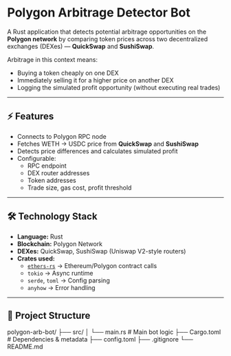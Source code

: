 # Polygon Arbitrage Detector Bot

A Rust application that detects potential arbitrage opportunities on the **Polygon network** by comparing token prices across two decentralized exchanges (DEXes) — **QuickSwap** and **SushiSwap**.

Arbitrage in this context means:
- Buying a token cheaply on one DEX
- Immediately selling it for a higher price on another DEX
- Logging the simulated profit opportunity (without executing real trades)

---

## ⚡ Features
- Connects to Polygon RPC node
- Fetches WETH → USDC price from **QuickSwap** and **SushiSwap**
- Detects price differences and calculates simulated profit
- Configurable:
  - RPC endpoint
  - DEX router addresses
  - Token addresses
  - Trade size, gas cost, profit threshold

---

## 🛠 Technology Stack
- **Language:** Rust
- **Blockchain:** Polygon Network
- **DEXes:** QuickSwap, SushiSwap (Uniswap V2-style routers)
- **Crates used:**
  - [`ethers-rs`](https://docs.rs/ethers/latest/ethers/) → Ethereum/Polygon contract calls
  - `tokio` → Async runtime
  - `serde`, `toml` → Config parsing
  - `anyhow` → Error handling

---

## 📂 Project Structure
polygon-arb-bot/
├── src/
│ └── main.rs # Main bot logic
├── Cargo.toml # Dependencies & metadata
├── config.toml
├── .gitignore
└── README.md
